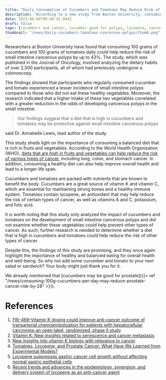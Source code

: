 ```yaml
---
title: "Daily Consumption of Cucumbers and Tomatoes May Reduce Risk of Small Intestine Cancerous Polyps"
description: "According to a new study from Boston University, consuming a daily combination of cucumbers and tomatoes could reduce the risk of small intestine cancerous polyps by up to 43%."
date: 2023-06-04T00:49:42.894Z
draft: false
tags: [cucumbers and cancer, cucumber good for polyps, lycopene, cancer natural treatment, naturopathy,nutraceuticals]
thumbnail: "/news/daily-cucumbers-tomatoes-cancerous-polyps/thumb.png"
---
```


Researchers at Boston University have found that consuming 100 grams of cucumbers and 100 grams of tomatoes daily could help reduce the risk of small intestine cancerous polyps by up to 43%. The study, which was published in the Journal of Oncology, involved analyzing the dietary habits of over 2,500 participants, all of whom had previously undergone a colonoscopy.

The findings showed that participants who regularly consumed cucumber and tomato experienced a lesser incidence of small intestine polyps compared to those who did not eat these healthy vegetables. Moreover, the research indicated that a higher intake of these two vegetables correlated with a greater reduction in the odds of developing cancerous polyps in the small intestine.

>Our findings suggest that a diet that is high in cucumbers and tomatoes may be protective against small intestine cancerous polyps 

said Dr. Annabelle Lewis, lead author of the study.

This study sheds light on the importance of consuming a balanced diet that is rich in fruits and vegetables. According to the World Health Organization (WHO), [diets that are high in fruits and vegetables can help reduce the risk of various types of cancer](https://www.who.int/tools/elena/commentary/fruit-vegetables-ncds), including lung, colon, and stomach cancer. In addition, consuming a healthy diet can also help improve overall health and lead to a longer life span.

Cucumbers and tomatoes are packed with nutrients that are known to benefit the body. Cucumbers are a great source of vitamin K and vitamin C, which are essential for maintaining strong bones and a healthy immune system. Tomatoes contain lycopene, an antioxidant that may help reduce the risk of certain types of cancer, as well as vitamins A and C, potassium, and folic acid.

It is worth noting that this study only analyzed the impact of cucumbers and tomatoes on the development of small intestine cancerous polyps and did not examine whether these vegetables could help prevent other types of cancer. As such, further research is needed to determine whether a diet that is high in cucumbers and tomatoes could help reduce the risk of other types of cancer.

Despite this, the findings of this study are promising, and they once again highlight the importance of healthy and balanced eating for overall health and well-being. So why not add some cucumber and tomato to your next salad or sandwich? Your body might just thank you for it.

We already mentioned that [cucumbers may be good for prostate]({{< ref "/news/consuming-100g-cucumbers-per-day-may-reduce-prostate-cancer-risk-by-28" >}}).

# References

1. [FRI-469-Vitamin K dosing could improve anti-cancer outcome of transarterial chemoembolization for patients with hepatocellular carcinoma-an open label, randomized, phase II study](https://doi.org/10.1016/S0618-8278(19)31205-8)
2. [Vitamin K: New insights related to senescence and cancer metastasis](https://doi.org/10.1016/j.bbcan.2023.189057)
3. [New insights into vitamin K biology with relevance to cancer](https://doi.org/10.1016/j.molmed.2022.07.002)
4. [Tomatoes, Lycopene, and Prostate Cancer: What Have We Learned from Experimental Models?](https://doi.org/10.1093/jn/nxac066)
5. [Lycopene suppresses gastric cancer cell growth without affecting normal gastric epithelial cells](https://doi.org/10.1016/j.jnutbio.2023.109313)
6. [Recent trends and advances in the epidemiology, synergism, and delivery system of lycopene as an anti-cancer agent](https://doi.org/10.1016/j.semcancer.2021.03.028)

